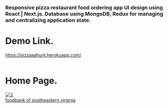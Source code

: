 <h3>Responsive pizza restaurant food ordering app UI design using React | Next.js. Database using MongoDB, Redux for managing and centralizing application state.</h3>


<h1>Demo Link.</h1>

<a href="https://pizzaaahunt.herokuapp.com/"  target="_blank">https://pizzaaahunt.herokuapp.com/</a><br /><br />

<h1>Home Page.</h1>

<a href="https://ibb.co/ctN9VVP"><img src="https://i.ibb.co/GkVDNNX/2.png" alt="2" border="0"></a><br /><a target='_blank' href='https://nonprofitlight.com/va/norfolk/foodbank-of-southeastern-virginia'>foodbank of southeastern virginia</a><br />
